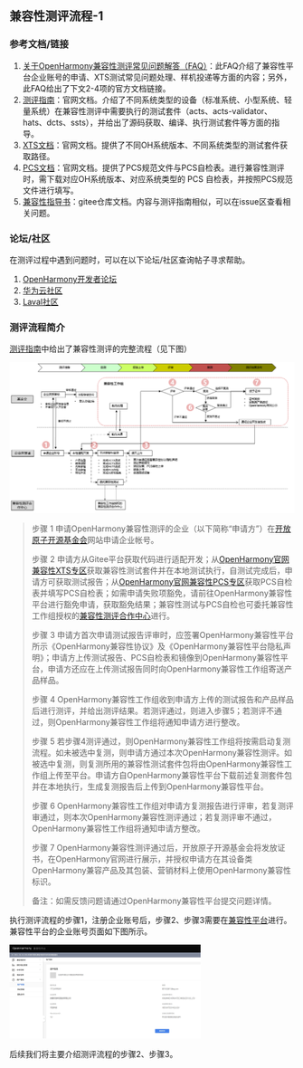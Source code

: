 ## 兼容性测评流程-1

### 参考文档/链接

1. [关于OpenHarmony兼容性测评常见问题解答（FAQ）](https://forums.openharmony.cn/forum.php?mod=viewthread&tid=2946&extra=)：此FAQ介绍了兼容性平台企业账号的申请、XTS测试常见问题处理、样机投递等方面的内容；另外，此FAQ给出了下文2-4项的官方文档链接。
2. [测评指南](https://www.openharmony.cn/certification/document/guid)：官网文档。介绍了不同系统类型的设备（标准系统、小型系统、轻量系统）在兼容性测评中需要执行的测试套件（acts、acts-validator、hats、dcts、ssts），并给出了源码获取、编译、执行测试套件等方面的指导。
3. [XTS文档](https://www.openharmony.cn/certification/document/xts/)：官网文档。提供了不同OH系统版本、不同系统类型的测试套件获取路径。
4. [PCS文档](https://www.openharmony.cn/certification/document/pcs/)：官网文档。提供了PCS规范文件与PCS自检表。进行兼容性测评时，需下载对应OH系统版本、对应系统类型的 PCS 自检表，并按照PCS规范文件进行填写。
5. [兼容性指导书](https://gitee.com/openharmony-sig/compatibility/blob/master/test_suite/兼容性指导书.md#标准系统应用兼容性测试指导)：gitee仓库文档。内容与测评指南相似，可以在issue区查看相关问题。

### 论坛/社区

在测评过程中遇到问题时，可以在以下论坛/社区查询帖子寻求帮助。

1. [OpenHarmony开发者论坛](https://forums.openharmony.cn/)
2. [华为云社区](https://bbs.huaweicloud.com/)
3. [Laval社区 ](https://laval.csdn.net/)

### 测评流程简介

[测评指南](https://www.openharmony.cn/certification/document/guid)中给出了兼容性测评的完整流程（见下图）

<img src=".\images\兼容性测评流程.png" alt="兼容性测评流程" style="zoom: 67%;" />

> 步骤 1 申请OpenHarmony兼容性测评的企业（以下简称“申请方”）在[开放原子开源基金会](https://legacy.openatom.cn/register)网站申请企业帐号。
>
> 步骤 2 申请方从Gitee平台获取代码进行适配开发；从[OpenHarmony官网兼容性XTS专区](https://www.openharmony.cn/certification/document/xts)获取兼容性测试套件并在本地测试执行，自测试完成后，申请方可获取测试报告；从[OpenHarmony官网兼容性PCS专区](https://www.openharmony.cn/certification/document/pcs)获取PCS自检表并填写PCS自检表；如需申请失败项豁免，请前往OpenHarmony兼容性平台进行豁免申请，获取豁免结果；兼容性测试与PCS自检也可委托兼容性工作组授权的[兼容性测评合作中心](https://www.openharmony.cn/certification/cooperationCenter)进行。
>
> 步骤 3 申请方首次申请测试报告评审时，应签署OpenHarmony兼容性平台所示《OpenHarmony兼容性协议》及《OpenHarmony兼容性平台隐私声明》；申请方上传测试报告、PCS自检表和镜像到OpenHarmony兼容性平台，申请方还应在上传测试报告同时向OpenHarmony兼容性工作组寄送产品样品。
>
> 步骤 4 OpenHarmony兼容性工作组收到申请方上传的测试报告和产品样品后进行测评，并给出测评结果。若测评通过，则进入步骤5；若测评不通过，则OpenHarmony兼容性工作组将通知申请方进行整改。
>
> 步骤 5 若步骤4测评通过，则OpenHarmony兼容性工作组将按需启动复测流程。如未被选中复测，则申请方通过本次OpenHarmony兼容性测评。如被选中复测，则复测所用的兼容性测试套件包将由OpenHarmony兼容性工作组上传至平台。申请方自OpenHarmony兼容性平台下载前述复测套件包并在本地执行，生成复测报告后上传到OpenHarmony兼容性平台。
>
> 步骤 6 OpenHarmony兼容性工作组对申请方复测报告进行评审，若复测评审通过，则本次OpenHarmony兼容性测评通过；若复测评审不通过，OpenHarmony兼容性工作组将通知申请方整改。
>
> 步骤 7 OpenHarmony兼容性测评通过后，开放原子开源基金会将发放证书，在OpenHarmony官网进行展示，并授权申请方在其设备类OpenHarmony兼容产品及其包装、营销材料上使用OpenHarmony兼容性标识。
>
> 备注：如需反馈问题请通过OpenHarmony兼容性平台提交问题详情。

执行测评流程的步骤1，注册企业账号后，步骤2、步骤3需要在[兼容性平台](https://compatibility.openharmony.cn/console)进行。兼容性平台的企业账号页面如下图所示。

<img src=".\images\企业账号界面.png" alt="企业账号界面" style="zoom: 33%;" />

后续我们将主要介绍测评流程的步骤2、步骤3。

